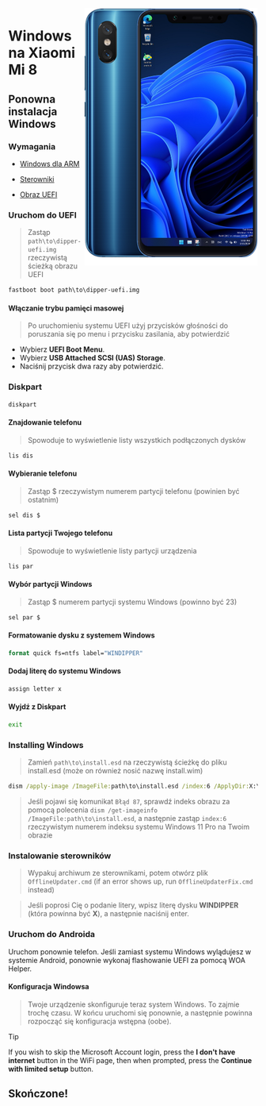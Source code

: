 <img align="right" src="https://github.com/n00b69/woa-dipper/blob/main/dipper.png" width="350" alt="Windows 11 running on dipper">

# Windows na Xiaomi Mi 8

## Ponowna instalacja Windows

### Wymagania
- [Windows dla ARM](https://worproject.com/esd)

- [Sterowniki](https://github.com/n00b69/woa-dipper/releases/tag/Drivers)
  
- [Obraz UEFI](https://github.com/n00b69/woa-dipper/releases/tag/UEFI)

### Uruchom do UEFI
> Zastąp `path\to\dipper-uefi.img` rzeczywistą ścieżką obrazu UEFI
```cmd
fastboot boot path\to\dipper-uefi.img
```

#### Włączanie trybu pamięci masowej
> Po uruchomieniu systemu UEFI użyj przycisków głośności do poruszania się po menu i przycisku zasilania, aby potwierdzić
- Wybierz **UEFI Boot Menu**.
- Wybierz **USB Attached SCSI (UAS) Storage**.
- Naciśnij przycisk dwa razy aby potwierdzić.

### Diskpart
```cmd
diskpart
```

#### Znajdowanie telefonu
> Spowoduje to wyświetlenie listy wszystkich podłączonych dysków
```cmd
lis dis
```

#### Wybieranie telefonu
> Zastąp $ rzeczywistym numerem partycji telefonu (powinien być ostatnim)
```cmd
sel dis $
```

#### Lista partycji Twojego telefonu
> Spowoduje to wyświetlenie listy partycji urządzenia
```cmd
lis par
```

#### Wybór partycji Windows
> Zastąp $ numerem partycji systemu Windows (powinno być 23)
```cmd
sel par $
```

#### Formatowanie dysku z systemem Windows
```cmd
format quick fs=ntfs label="WINDIPPER"
```

#### Dodaj literę do systemu Windows
```cmd
assign letter x
```

#### Wyjdź z Diskpart
```cmd
exit
```

### Installing Windows
> Zamień `path\to\install.esd` na rzeczywistą ścieżkę do pliku install.esd (może on również nosić nazwę install.wim)

```cmd
dism /apply-image /ImageFile:path\to\install.esd /index:6 /ApplyDir:X:\
```

> Jeśli pojawi się komunikat `Błąd 87`, sprawdź indeks obrazu za pomocą polecenia `dism /get-imageinfo /ImageFile:path\to\install.esd`, a następnie zastąp `index:6` rzeczywistym numerem indeksu systemu Windows 11 Pro na Twoim obrazie

### Instalowanie sterowników
> Wypakuj archiwum ze sterownikami, potem otwórz plik `OfflineUpdater.cmd` (if an error shows up, run `OfflineUpdaterFix.cmd` instead)
 
> Jeśli poprosi Cię o podanie litery, wpisz literę dysku **WINDIPPER** (która powinna być **X**), a następnie naciśnij enter.

### Uruchom do Androida
Uruchom ponownie telefon. Jeśli zamiast systemu Windows wylądujesz w systemie Android, ponownie wykonaj flashowanie UEFI za pomocą WOA Helper.

#### Konfiguracja Windowsa
> Twoje urządzenie skonfiguruje teraz system Windows. To zajmie trochę czasu. W końcu uruchomi się ponownie, a następnie powinna rozpocząć się konfiguracja wstępna (oobe).

> [!Tip]
> If you wish to skip the Microsoft Account login, press the **I don't have internet** button in the WiFi page, then when prompted, press the **Continue with limited setup** button.

## Skończone!
















